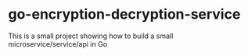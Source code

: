 # go-encryption-decryption-service
This is a small project showing how to build a small microservice/service/api in Go
